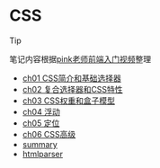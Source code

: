 # CSS

> [!TIP]
>
> 笔记内容根据[pink老师前端入门视频](https://www.bilibili.com/video/BV14J4114768)整理

- [ch01 CSS简介和基础选择器](frontend/css/ch01)
- [ch02 复合选择器和CSS特性](frontend/css/ch02)
- [ch03 CSS权重和盒子模型](frontend/css/ch03)
- [ch04 浮动](frontend/css/ch04)
- [ch05 定位](frontend/css/ch05)
- [ch06 CSS高级](frontend/css/ch06)
- [summary](frontend/css/summary)
- [htmlparser](tools/htmlparser/index.html)
